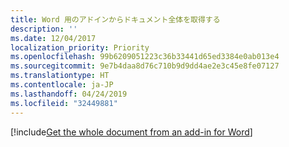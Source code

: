```yaml
---
title: Word 用のアドインからドキュメント全体を取得する
description: ''
ms.date: 12/04/2017
localization_priority: Priority
ms.openlocfilehash: 99b6209051223c36b33441d65ed3384e0ab013e4
ms.sourcegitcommit: 9e7b4daa8d76c710b9d9dd4ae2e3c45e8fe07127
ms.translationtype: HT
ms.contentlocale: ja-JP
ms.lasthandoff: 04/24/2019
ms.locfileid: "32449881"
---
```

[!include[Get the whole document from an add-in for Word](../includes/file-get-the-whole-document-from-an-add-in-for-powerpoint-or-word.md)]
